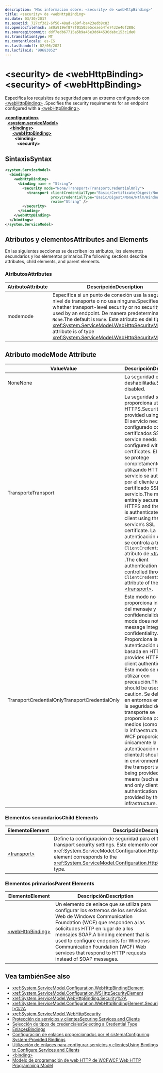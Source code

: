 ```yaml
---
description: 'Más información sobre: <security> de <webHttpBinding>'
title: <security> de <webHttpBinding>
ms.date: 03/30/2017
ms.assetid: 727cf3d2-6f56-48ad-a59f-ba423edb9c83
ms.openlocfilehash: a80a919ef877f01503e5ceaeb4fe7432e46f288c
ms.sourcegitcommit: ddf7edb67715a5b9a45e3dd44536dabc153c1de0
ms.translationtype: MT
ms.contentlocale: es-ES
ms.lasthandoff: 02/06/2021
ms.locfileid: "99683052"
---
```

# <a name="security-of-webhttpbinding"></a><span data-ttu-id="6f43c-103">\<security> de \<webHttpBinding></span><span class="sxs-lookup"><span data-stu-id="6f43c-103">\<security> of \<webHttpBinding></span></span>

<span data-ttu-id="6f43c-104">Especifica los requisitos de seguridad para un extremo configurado con [\<webHttpBinding>](webhttpbinding.md) .</span><span class="sxs-lookup"><span data-stu-id="6f43c-104">Specifies the security requirements for an endpoint configured with a [\<webHttpBinding>](webhttpbinding.md).</span></span>  
  
[**\<configuration>**](../configuration-element.md)\
&nbsp;&nbsp;[**\<system.serviceModel>**](system-servicemodel.md)\
&nbsp;&nbsp;&nbsp;&nbsp;[**\<bindings>**](bindings.md)\
&nbsp;&nbsp;&nbsp;&nbsp;&nbsp;&nbsp;[**\<webHttpBinding>**](webhttpbinding.md)\
&nbsp;&nbsp;&nbsp;&nbsp;&nbsp;&nbsp;&nbsp;&nbsp;**\<binding>**\
&nbsp;&nbsp;&nbsp;&nbsp;&nbsp;&nbsp;&nbsp;&nbsp;&nbsp;&nbsp;**\<security>**  
  
## <a name="syntax"></a><span data-ttu-id="6f43c-105">Sintaxis</span><span class="sxs-lookup"><span data-stu-id="6f43c-105">Syntax</span></span>  
  
```xml  
<system.ServiceModel>
  <bindings>
    <webHttpBinding>
      <binding name = "String">
        <security mode="None/Transport/TransportCredentialOnly">
          <transport clientCredentialType="Basic/Certificate/Digest/None/Ntlm/Windows"
                     proxyCredentialType="Basic/Digest/None/Ntlm/Windows"
                     realm="String" />
        </security>
      </binding>
    </webHttpBinding>
  </bindings>
</system.ServiceModel>
```  
  
## <a name="attributes-and-elements"></a><span data-ttu-id="6f43c-106">Atributos y elementos</span><span class="sxs-lookup"><span data-stu-id="6f43c-106">Attributes and Elements</span></span>  

 <span data-ttu-id="6f43c-107">En las siguientes secciones se describen los atributos, los elementos secundarios y los elementos primarios.</span><span class="sxs-lookup"><span data-stu-id="6f43c-107">The following sections describe attributes, child elements, and parent elements.</span></span>  
  
### <a name="attributes"></a><span data-ttu-id="6f43c-108">Atributos</span><span class="sxs-lookup"><span data-stu-id="6f43c-108">Attributes</span></span>  
  
|<span data-ttu-id="6f43c-109">Atributo</span><span class="sxs-lookup"><span data-stu-id="6f43c-109">Attribute</span></span>|<span data-ttu-id="6f43c-110">Descripción</span><span class="sxs-lookup"><span data-stu-id="6f43c-110">Description</span></span>|  
|---------------|-----------------|  
|<span data-ttu-id="6f43c-111">mode</span><span class="sxs-lookup"><span data-stu-id="6f43c-111">mode</span></span>|<span data-ttu-id="6f43c-112">Especifica si un punto de conexión usa la seguridad a nivel de transporte o no usa ninguna.</span><span class="sxs-lookup"><span data-stu-id="6f43c-112">Specifies whether transport-level security or no security is used by an endpoint.</span></span> <span data-ttu-id="6f43c-113">De manera predeterminada, es `None`.</span><span class="sxs-lookup"><span data-stu-id="6f43c-113">The default is `None`.</span></span> <span data-ttu-id="6f43c-114">Este atributo es del tipo <xref:System.ServiceModel.WebHttpSecurityMode>.</span><span class="sxs-lookup"><span data-stu-id="6f43c-114">This attribute is of type <xref:System.ServiceModel.WebHttpSecurityMode>.</span></span>|  
  
## <a name="mode-attribute"></a><span data-ttu-id="6f43c-115">Atributo mode</span><span class="sxs-lookup"><span data-stu-id="6f43c-115">Mode Attribute</span></span>  
  
|<span data-ttu-id="6f43c-116">Value</span><span class="sxs-lookup"><span data-stu-id="6f43c-116">Value</span></span>|<span data-ttu-id="6f43c-117">Descripción</span><span class="sxs-lookup"><span data-stu-id="6f43c-117">Description</span></span>|  
|-----------|-----------------|  
|<span data-ttu-id="6f43c-118">None</span><span class="sxs-lookup"><span data-stu-id="6f43c-118">None</span></span>|<span data-ttu-id="6f43c-119">La seguridad está deshabilitada.</span><span class="sxs-lookup"><span data-stu-id="6f43c-119">Security is disabled.</span></span>|  
|<span data-ttu-id="6f43c-120">Transporte</span><span class="sxs-lookup"><span data-stu-id="6f43c-120">Transport</span></span>|<span data-ttu-id="6f43c-121">La seguridad se proporciona utilizando HTTPS.</span><span class="sxs-lookup"><span data-stu-id="6f43c-121">Security is provided using HTTPS.</span></span> <span data-ttu-id="6f43c-122">El servicio necesita ser configurado con certificados SSL.</span><span class="sxs-lookup"><span data-stu-id="6f43c-122">The service needs to be configured with SSL certificates.</span></span> <span data-ttu-id="6f43c-123">El mensaje se protege completamente utilizando HTTPS y el servicio se autentica por el cliente usando el certificado SSL del servicio.</span><span class="sxs-lookup"><span data-stu-id="6f43c-123">The message is entirely secured using HTTPS and the service is authenticated by the client using the service’s SSL certificate.</span></span> <span data-ttu-id="6f43c-124">La autenticación del cliente se controla a través del `ClientCredentialType` atributo de [\<transport>](transport-of-webhttpbinding.md) .</span><span class="sxs-lookup"><span data-stu-id="6f43c-124">The client authentication is controlled through the `ClientCredentialType` attribute of the [\<transport>](transport-of-webhttpbinding.md).</span></span>|  
|<span data-ttu-id="6f43c-125">TransportCredentialOnly</span><span class="sxs-lookup"><span data-stu-id="6f43c-125">TransportCredentialOnly</span></span>|<span data-ttu-id="6f43c-126">Este modo no proporciona integridad del mensaje y confidencialidad.</span><span class="sxs-lookup"><span data-stu-id="6f43c-126">This mode does not provide message integrity and confidentiality.</span></span> <span data-ttu-id="6f43c-127">Proporciona la autenticación del cliente basada en HTTP.</span><span class="sxs-lookup"><span data-stu-id="6f43c-127">It provides HTTP-based client authentication.</span></span> <span data-ttu-id="6f43c-128">Este modo se debe utilizar con precaución.</span><span class="sxs-lookup"><span data-stu-id="6f43c-128">This mode should be used with caution.</span></span> <span data-ttu-id="6f43c-129">Se debe usar en entornos en los que la seguridad de transporte se proporciona por otros medios (como IPSec) y la infraestructura de WCF proporciona únicamente la autenticación del cliente.</span><span class="sxs-lookup"><span data-stu-id="6f43c-129">It should be used in environments where the transport security is being provided by other means (such as IPSec) and only client authentication is provided by the WCF infrastructure.</span></span>|  
  
### <a name="child-elements"></a><span data-ttu-id="6f43c-130">Elementos secundarios</span><span class="sxs-lookup"><span data-stu-id="6f43c-130">Child Elements</span></span>  
  
|<span data-ttu-id="6f43c-131">Elemento</span><span class="sxs-lookup"><span data-stu-id="6f43c-131">Element</span></span>|<span data-ttu-id="6f43c-132">Descripción</span><span class="sxs-lookup"><span data-stu-id="6f43c-132">Description</span></span>|  
|-------------|-----------------|  
|[\<transport>](transport-of-webhttpbinding.md)|<span data-ttu-id="6f43c-133">Define la configuración de seguridad para el transporte.</span><span class="sxs-lookup"><span data-stu-id="6f43c-133">Defines the transport security settings.</span></span> <span data-ttu-id="6f43c-134">Este elemento corresponde al tipo <xref:System.ServiceModel.Configuration.HttpTransportSecurityElement>.</span><span class="sxs-lookup"><span data-stu-id="6f43c-134">This element corresponds to the <xref:System.ServiceModel.Configuration.HttpTransportSecurityElement> type.</span></span>|  
  
### <a name="parent-elements"></a><span data-ttu-id="6f43c-135">Elementos primarios</span><span class="sxs-lookup"><span data-stu-id="6f43c-135">Parent Elements</span></span>  
  
|<span data-ttu-id="6f43c-136">Elemento</span><span class="sxs-lookup"><span data-stu-id="6f43c-136">Element</span></span>|<span data-ttu-id="6f43c-137">Descripción</span><span class="sxs-lookup"><span data-stu-id="6f43c-137">Description</span></span>|  
|-------------|-----------------|  
|[\<webHttpBinding>](webhttpbinding.md)|<span data-ttu-id="6f43c-138">Un elemento de enlace que se utiliza para configurar los extremos de los servicios Web de Windows Communication Foundation (WCF) que responden a las solicitudes HTTP en lugar de a los mensajes SOAP.</span><span class="sxs-lookup"><span data-stu-id="6f43c-138">A binding element that is used to configure endpoints for Windows Communication Foundation (WCF) Web services that respond to HTTP requests instead of SOAP messages.</span></span>|  
  
## <a name="see-also"></a><span data-ttu-id="6f43c-139">Vea también</span><span class="sxs-lookup"><span data-stu-id="6f43c-139">See also</span></span>

- <xref:System.ServiceModel.Configuration.WebHttpBindingElement>
- <xref:System.ServiceModel.Configuration.WSHttpSecurityElement>
- <xref:System.ServiceModel.WebHttpBinding.Security%2A>
- <xref:System.ServiceModel.Configuration.WebHttpBindingElement.Security%2A>
- <xref:System.ServiceModel.WebHttpSecurity>
- [<span data-ttu-id="6f43c-140">Protección de servicios y clientes</span><span class="sxs-lookup"><span data-stu-id="6f43c-140">Securing Services and Clients</span></span>](../../../wcf/feature-details/securing-services-and-clients.md)
- [<span data-ttu-id="6f43c-141">Selección de tipos de credenciales</span><span class="sxs-lookup"><span data-stu-id="6f43c-141">Selecting a Credential Type</span></span>](../../../wcf/feature-details/selecting-a-credential-type.md)
- [<span data-ttu-id="6f43c-142">Enlaces</span><span class="sxs-lookup"><span data-stu-id="6f43c-142">Bindings</span></span>](../../../wcf/bindings.md)
- [<span data-ttu-id="6f43c-143">Configuración de enlaces proporcionados por el sistema</span><span class="sxs-lookup"><span data-stu-id="6f43c-143">Configuring System-Provided Bindings</span></span>](../../../wcf/feature-details/configuring-system-provided-bindings.md)
- [<span data-ttu-id="6f43c-144">Utilización de enlaces para configurar servicios y clientes</span><span class="sxs-lookup"><span data-stu-id="6f43c-144">Using Bindings to Configure Services and Clients</span></span>](../../../wcf/using-bindings-to-configure-services-and-clients.md)
- [\<binding>](bindings.md)
- [<span data-ttu-id="6f43c-145">Modelo de programación de web HTTP de WCF</span><span class="sxs-lookup"><span data-stu-id="6f43c-145">WCF Web HTTP Programming Model</span></span>](../../../wcf/feature-details/wcf-web-http-programming-model.md)

